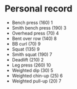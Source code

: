 # Personal record

- Bench press (160) 1
- Smith bench press (190) 3
- Overhead press (70) 4
- Bent over row (140) 8
- BB curl (70) 9
- Squat (135) 9
- Smith squat (190) 7
- Deadlift (210) 2
- Leg press (260) 10
- Weighted dip (30) 5
- Weighted chin-up (25) 6
- Weighted pull-up (20) 7